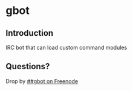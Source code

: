 gbot
====

Introduction
------------

IRC bot that can load custom command modules

Questions?
----------

Drop by [##gbot on Freenode](http://webchat.freenode.net/?channels=##gbot)